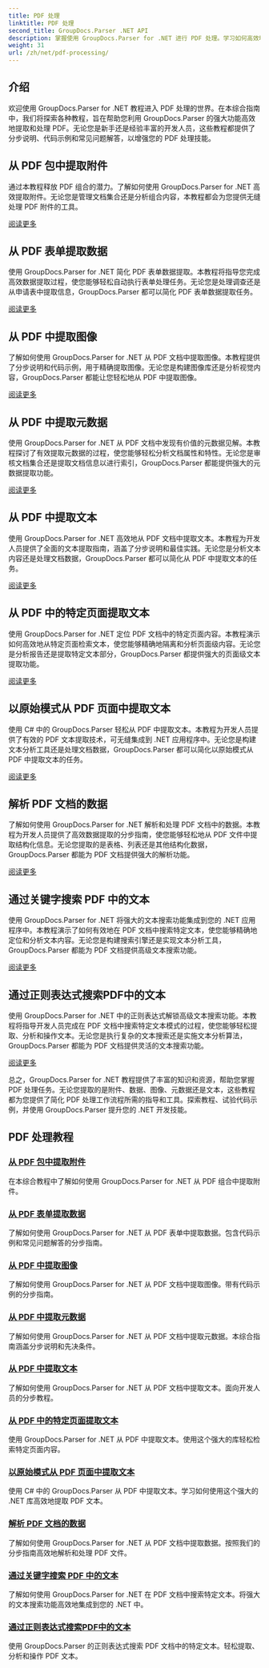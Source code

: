 ```yaml
---
title: PDF 处理
linktitle: PDF 处理
second_title: GroupDocs.Parser .NET API
description: 掌握使用 GroupDocs.Parser for .NET 进行 PDF 处理。学习如何高效地从 PDF 中提取附件、数据、图像、元数据和文本。
weight: 31
url: /zh/net/pdf-processing/
---
```

## 介绍

欢迎使用 GroupDocs.Parser for .NET 教程进入 PDF 处理的世界。在本综合指南中，我们将探索各种教程，旨在帮助您利用 GroupDocs.Parser 的强大功能高效地提取和处理 PDF。无论您是新手还是经验丰富的开发人员，这些教程都提供了分步说明、代码示例和常见问题解答，以增强您的 PDF 处理技能。

## 从 PDF 包中提取附件
通过本教程释放 PDF 组合的潜力。了解如何使用 GroupDocs.Parser for .NET 高效提取附件。无论您是管理文档集合还是分析组合内容，本教程都会为您提供无缝处理 PDF 附件的工具。

[阅读更多](./extract-attachments-from-pdf-portfolios/)

## 从 PDF 表单提取数据
使用 GroupDocs.Parser for .NET 简化 PDF 表单数据提取。本教程将指导您完成高效数据提取过程，使您能够轻松自动执行表单处理任务。无论您是处理调查还是从申请表中提取信息，GroupDocs.Parser 都可以简化 PDF 表单数据提取任务。

[阅读更多](./extract-data-from-pdf-forms/)

## 从 PDF 中提取图像
了解如何使用 GroupDocs.Parser for .NET 从 PDF 文档中提取图像。本教程提供了分步说明和代码示例，用于精确提取图像。无论您是构建图像库还是分析视觉内容，GroupDocs.Parser 都能让您轻松地从 PDF 中提取图像。

[阅读更多](./extract-images-from-pdf/)

## 从 PDF 中提取元数据
使用 GroupDocs.Parser for .NET 从 PDF 文档中发现有价值的元数据见解。本教程探讨了有效提取元数据的过程，使您能够轻松分析文档属性和特性。无论您是审核文档集合还是提取文档信息以进行索引，GroupDocs.Parser 都能提供强大的元数据提取功能。

[阅读更多](./extract-metadata-from-pdf/)

## 从 PDF 中提取文本
使用 GroupDocs.Parser for .NET 高效地从 PDF 文档中提取文本。本教程为开发人员提供了全面的文本提取指南，涵盖了分步说明和最佳实践。无论您是分析文本内容还是处理文档数据，GroupDocs.Parser 都可以简化从 PDF 中提取文本的任务。

[阅读更多](./extract-text-from-pdf/)

## 从 PDF 中的特定页面提取文本
使用 GroupDocs.Parser for .NET 定位 PDF 文档中的特定页面内容。本教程演示如何高效地从特定页面检索文本，使您能够精确地隔离和分析页面级内容。无论您是分析报告还是提取特定文本部分，GroupDocs.Parser 都提供强大的页面级文本提取功能。

[阅读更多](./extract-text-from-specific-page-in-pdf/)

## 以原始模式从 PDF 页面中提取文本
使用 C# 中的 GroupDocs.Parser 轻松从 PDF 中提取文本。本教程为开发人员提供了有效的 PDF 文本提取技术，可无缝集成到 .NET 应用程序中。无论您是构建文本分析工具还是处理文档数据，GroupDocs.Parser 都可以简化以原始模式从 PDF 中提取文本的任务。

[阅读更多](./extract-text-from-page-in-pdf-in-raw-mode/)

## 解析 PDF 文档的数据
了解如何使用 GroupDocs.Parser for .NET 解析和处理 PDF 文档中的数据。本教程为开发人员提供了高效数据提取的分步指南，使您能够轻松地从 PDF 文件中提取结构化信息。无论您提取的是表格、列表还是其他结构化数据，GroupDocs.Parser 都能为 PDF 文档提供强大的解析功能。

[阅读更多](./parse-data-from-pdf-documents/)

## 通过关键字搜索 PDF 中的文本
使用 GroupDocs.Parser for .NET 将强大的文本搜索功能集成到您的 .NET 应用程序中。本教程演示了如何有效地在 PDF 文档中搜索特定文本，使您能够精确地定位和分析文本内容。无论您是构建搜索引擎还是实现文本分析工具，GroupDocs.Parser 都能为 PDF 文档提供高级文本搜索功能。

[阅读更多](./search-text-in-pdf-by-keyword/)

## 通过正则表达式搜索PDF中的文本
使用 GroupDocs.Parser for .NET 中的正则表达式解锁高级文本搜索功能。本教程将指导开发人员完成在 PDF 文档中搜索特定文本模式的过程，使您能够轻松提取、分析和操作文本。无论您是执行复杂的文本搜索还是实施文本分析算法，GroupDocs.Parser 都能为 PDF 文档提供灵活的文本搜索功能。

[阅读更多](./search-text-in-pdf-by-regular-expression/)

总之，GroupDocs.Parser for .NET 教程提供了丰富的知识和资源，帮助您掌握 PDF 处理任务。无论您提取的是附件、数据、图像、元数据还是文本，这些教程都为您提供了简化 PDF 处理工作流程所需的指导和工具。探索教程、试验代码示例，并使用 GroupDocs.Parser 提升您的 .NET 开发技能。
## PDF 处理教程
### [从 PDF 包中提取附件](./extract-attachments-from-pdf-portfolios/)
在本综合教程中了解如何使用 GroupDocs.Parser for .NET 从 PDF 组合中提取附件。
### [从 PDF 表单提取数据](./extract-data-from-pdf-forms/)
了解如何使用 GroupDocs.Parser for .NET 从 PDF 表单中提取数据。包含代码示例和常见问题解答的分步指南。
### [从 PDF 中提取图像](./extract-images-from-pdf/)
了解如何使用 GroupDocs.Parser for .NET 从 PDF 文档中提取图像。带有代码示例的分步指南。
### [从 PDF 中提取元数据](./extract-metadata-from-pdf/)
了解如何使用 GroupDocs.Parser for .NET 从 PDF 文档中提取元数据。本综合指南涵盖分步说明和先决条件。
### [从 PDF 中提取文本](./extract-text-from-pdf/)
了解如何使用 GroupDocs.Parser for .NET 从 PDF 文档中提取文本。面向开发人员的分步教程。
### [从 PDF 中的特定页面提取文本](./extract-text-from-specific-page-in-pdf/)
使用 GroupDocs.Parser for .NET 从 PDF 中提取文本。使用这个强大的库轻松检索特定页面内容。
### [以原始模式从 PDF 页面中提取文本](./extract-text-from-page-in-pdf-in-raw-mode/)
使用 C# 中的 GroupDocs.Parser 从 PDF 中提取文本。学习如何使用这个强大的 .NET 库高效地提取 PDF 文本。
### [解析 PDF 文档的数据](./parse-data-from-pdf-documents/)
了解如何使用 GroupDocs.Parser for .NET 从 PDF 文档中提取数据。按照我们的分步指南高效地解析和处理 PDF 文件。
### [通过关键字搜索 PDF 中的文本](./search-text-in-pdf-by-keyword/)
了解如何使用 GroupDocs.Parser for .NET 在 PDF 文档中搜索特定文本。将强大的文本搜索功能高效地集成到您的 .NET 中。
### [通过正则表达式搜索PDF中的文本](./search-text-in-pdf-by-regular-expression/)
使用 GroupDocs.Parser 的正则表达式搜索 PDF 文档中的特定文本。轻松提取、分析和操作 PDF 文本。